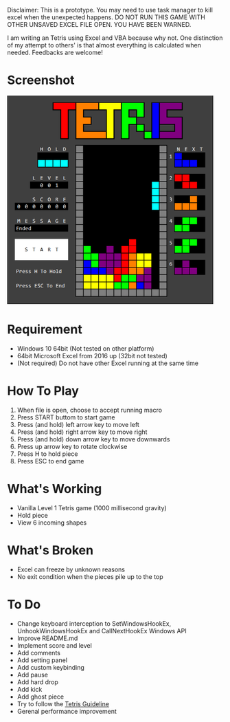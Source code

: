 Disclaimer: This is a prototype. You may need to use task manager to kill excel when the unexpected happens. DO NOT RUN THIS GAME WITH OTHER UNSAVED EXCEL FILE OPEN. YOU HAVE BEEN WARNED.

I am writing an Tetris using Excel and VBA because why not.
One distinction of my attempt to others' is that almost everything is calculated when needed.
Feedbacks are welcome!

# Screenshot
![Screenshot](https://raw.githubusercontent.com/yipinghuang1991/VBA-Tetris/main/src/screenshot.png)

# Requirement
* Windows 10 64bit (Not tested on other platform)
* 64bit Microsoft Excel from 2016 up (32bit not tested)
* (Not required) Do not have other Excel running at the same time

# How To Play
1. When file is open, choose to accept running macro
2. Press START buttom to start game
3. Press (and hold) left arrow key to move left
4. Press (and hold) right arrow key to move right
5. Press (and hold) down arrow key to move downwards
6. Press up arrow key to rotate clockwise
7. Press H to hold piece
8. Press ESC to end game

# What's Working
* Vanilla Level 1 Tetris game (1000 millisecond gravity)
* Hold piece
* View 6 incoming shapes

# What's Broken
* Excel can freeze by unknown reasons
* No exit condition when the pieces pile up to the top

# To Do
* Change keyboard interception to SetWindowsHookEx, UnhookWindowsHookEx and CallNextHookEx Windows API
* Improve README.md
* Implement score and level
* Add comments
* Add setting panel
* Add custom keybinding
* Add pause
* Add hard drop
* Add kick
* Add ghost piece
* Try to follow the [Tetris Guideline](https://tetris.fandom.com/wiki/Tetris_Guideline)
* Gerenal performance improvement
